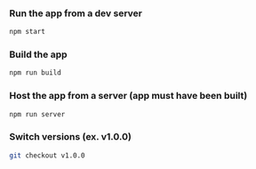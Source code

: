 ### Run the app from a dev server
```sh
npm start
```

### Build the app
```sh
npm run build
```

### Host the app from a server (app must have been built)
```sh
npm run server
```

### Switch versions (ex. v1.0.0)
```sh
git checkout v1.0.0
```
